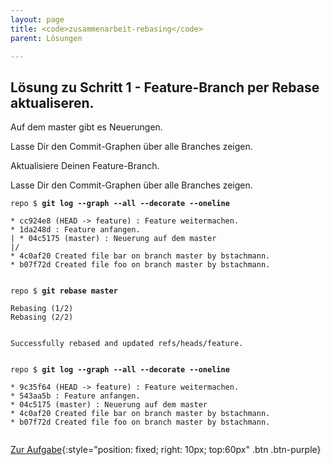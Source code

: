 ```yaml
---
layout: page
title: <code>zusammenarbeit-rebasing</code>
parent: Lösungen

---
```

## Lösung zu Schritt 1 - Feature-Branch per Rebase aktualiseren.

Auf dem master gibt es Neuerungen.

Lasse Dir den Commit-Graphen über alle Branches zeigen.

Aktualisiere Deinen Feature-Branch.

Lasse Dir den Commit-Graphen über alle Branches zeigen.


<pre><code>repo $ <b>git log --graph --all --decorate --oneline</b><br><br>* cc924e8 (HEAD -&gt; feature) : Feature weitermachen.<br>* 1da248d : Feature anfangen.<br>| * 04c5175 (master) : Neuerung auf dem master<br>|/  <br>* 4c0af20 Created file bar on branch master by bstachmann.<br>* b07f72d Created file foo on branch master by bstachmann.<br><br></code></pre>



<pre><code>repo $ <b>git rebase master</b><br><br>Rebasing (1/2)<br>Rebasing (2/2)<br><br>                                                                                <br>Successfully rebased and updated refs/heads/feature.<br><br></code></pre>



<pre><code>repo $ <b>git log --graph --all --decorate --oneline</b><br><br>* 9c35f64 (HEAD -&gt; feature) : Feature weitermachen.<br>* 543aa5b : Feature anfangen.<br>* 04c5175 (master) : Neuerung auf dem master<br>* 4c0af20 Created file bar on branch master by bstachmann.<br>* b07f72d Created file foo on branch master by bstachmann.<br><br></code></pre>


[Zur Aufgabe](aufgabe-zusammenarbeit-rebasing.md){:style="position: fixed; right: 10px; top:60px" .btn .btn-purple}

